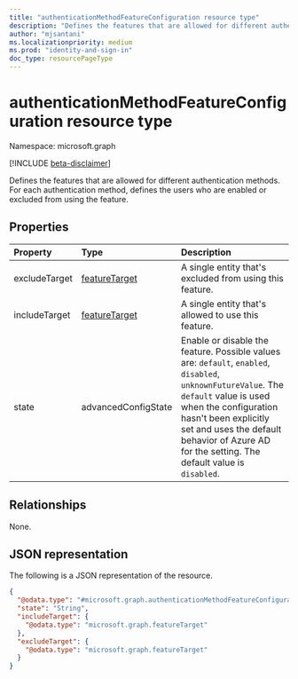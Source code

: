```yaml
---
title: "authenticationMethodFeatureConfiguration resource type"
description: "Defines the features that are allowed for different authentication methods. For each authentication method, defines the users who are enabled or excluded from using the feature."
author: "mjsantani"
ms.localizationpriority: medium
ms.prod: "identity-and-sign-in"
doc_type: resourcePageType
---
```


# authenticationMethodFeatureConfiguration resource type

Namespace: microsoft.graph

[!INCLUDE [beta-disclaimer](../../includes/beta-disclaimer.md)]

Defines the features that are allowed for different authentication methods. For each authentication method, defines the users who are enabled or excluded from using the feature.

## Properties
|Property|Type|Description|
|:---|:---|:---|
|excludeTarget|[featureTarget](../resources/featuretarget.md)|A single entity that's excluded from using this feature.|
|includeTarget|[featureTarget](../resources/featuretarget.md)|A single entity that's allowed to use this feature.|
|state|advancedConfigState|Enable or disable the feature. Possible values are: `default`, `enabled`, `disabled`, `unknownFutureValue`. The `default` value is used when the configuration hasn't been explicitly set and uses the default behavior of Azure AD for the setting. The default value is `disabled`.|

## Relationships
None.

## JSON representation
The following is a JSON representation of the resource.
<!-- {
  "blockType": "resource",
  "@odata.type": "microsoft.graph.authenticationMethodFeatureConfiguration"
}
-->
``` json
{
  "@odata.type": "#microsoft.graph.authenticationMethodFeatureConfiguration",
  "state": "String",
  "includeTarget": {
    "@odata.type": "microsoft.graph.featureTarget"
  },
  "excludeTarget": {
    "@odata.type": "microsoft.graph.featureTarget"
  }
}
```

